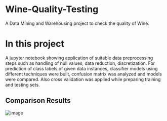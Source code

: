 # Wine-Quality-Testing
A Data Mining and Warehousing project to check the quality of Wine.

# In this project 
A jupyter notebook showing application of suitable data preprocessing steps such as handling of null values, data reduction, discretization. For prediction of class labels of given data instances, classifier models using different techniques were built, confusion matrix was analyzed and models were compared.
Also cross validation was applied while preparing training and testing sets.

## Comparison Results
![image](https://user-images.githubusercontent.com/61405061/126527226-032f8d10-21df-4e99-8f53-1cf0a3c96d71.png)


